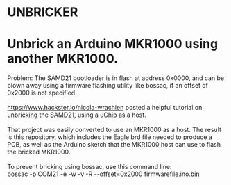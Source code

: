 # UNBRICKER
# Unbrick an Arduino MKR1000 using another MKR1000.
Problem: The SAMD21 bootloader is in flash at address 0x0000, and can be blown away using a firmware flashing utility like bossac, 
if an offset of 0x2000 is not specified.
</br>
</br>
https://www.hackster.io/nicola-wrachien posted a helpful tutorial on unbricking the SAMD21, using a uChip as a host.
</br>
</br>
That project was easily converted to use an MKR1000 as a host. The result is this repository, which includes the Eagle brd file needed to 
produce a PCB, as well as the Arduino sketch that the MKR1000 host can use to flash the bricked MKR1000.
</br>
</br>
To prevent bricking using bossac, use this command line: </br>
bossac -p COM21 -e -w -v -R --offset=0x2000 firmwarefile.ino.bin

